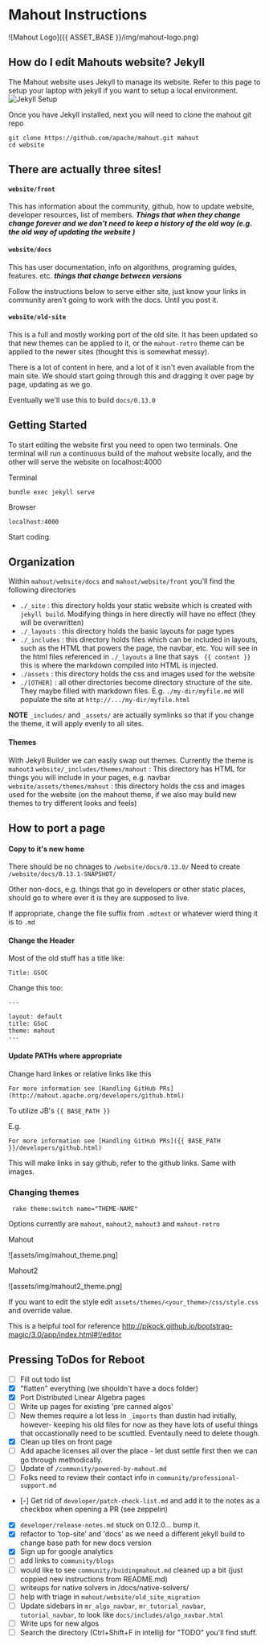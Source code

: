 # Mahout Instructions

![Mahout Logo]({{ ASSET_BASE }}/img/mahout-logo.png)

## How do I edit Mahouts website? Jekyll

The Mahout website uses Jekyll to manage its website.  Refer to this page to setup your laptop with jekyll if you want to setup a local environment.
![Jekyll Setup](https://scotch.io/tutorials/getting-started-with-jekyll-plus-a-free-bootstrap-3-starter-theme)

Once you have Jekyll installed, next you will need to clone the mahout git repo
```
git clone https://github.com/apache/mahout.git mahout
cd website
```


## There are actually three sites!

#### `website/front`

This has information about the community, github, how to update website, developer resources, list of members. __*Things that when they change change forever and we don't need to keep a history of the old way (e.g. the old way of updating the website )*__

#### `website/docs`

This has user documentation, info on algorithms, programing guides, features. etc. 
__*things that change between versions*__

Follow the instructions below to serve either site, just know your links in community aren't going to work with the docs. Until you post it.

#### `website/old-site`

This is a full and mostly working port of the old site. It has been updated so that new themes can be applied to it, or the `mahout-retro` theme can be applied to the newer sites (thought this is somewhat messy).

There is a lot of content in here, and a lot of it isn't even available from the main site. We should start going through this and dragging it over page by page, updating as we go.

Eventually we'll use this to build `docs/0.13.0`

## Getting Started

To start editing the website first you need to open two terminals.  One terminal will run a continuous build of the mahout website locally, and the other will serve the website on localhost:4000

Terminal
```
bundle exec jekyll serve
```

Browser
```
localhost:4000
```

Start coding.



## Organization

Within `mahout/website/docs` and `mahout/website/front` you'll find the following directories

- `./_site`   : this directory holds your static website which is created with `jekyll build`. Modifying things in here directly will have no effect (they will be overwritten)
- `./_layouts`  : this directory holds the basic layouts for page types
- `./_includes`  : this directory holds files which can be included in layouts, such as the HTML that powers the 
page, the navbar, etc. You will see in the html files referenced in `./_layouts` a line that says ` {{ content }}` this 
 is where the markdown compiled into HTML is injected. 
- `./assets`    : this directory holds the css and images used for the website
- `./[OTHER]`   : all other directories become directory structure of the site. They maybe filled with markdown files. E.g.
`./my-dir/myfile.md` will populate the site at `http://.../my-dir/myfile.html`

**NOTE** `_includes/` and `_assets/` are actually symlinks so that if you change the theme, it will apply evenly to all sites.

#### Themes

With Jekyll Builder we can easily swap out themes.  Currently the theme is `mahout3`
`website/_includes/themes/mahout` : This directory has HTML for things you will include in your pages, e.g. navbar
`website/assets/themes/mahout`  : this directory holds the css and images used for the website (on the mahout theme, if we also may build new themes to try different looks and feels)



## How to port a page 

#### Copy to it's new home

There should be no chnages to `/website/docs/0.13.0/`  Need to create `/website/docs/0.13.1-SNAPSHOT/`

Other non-docs, e.g. things that go in developers or other static places, should go to where ever it is they are supposed to live.

If appropriate, change the file suffix from `.mdtext` or whatever wierd thing it is to `.md`

#### Change the Header

Most of the old stuff has a title like:

`Title: GSOC`

Change this too:

`---`
```
layout: default
title: GSoC
theme: mahout
---
```

#### Update PATHs where appropriate

Change hard linkes or relative links like this
```
For more information see [Handling GitHub PRs](http://mahout.apache.org/developers/github.html)
```

To utilize JB's `{{ BASE_PATH }}`

E.g. 
```
For more information see [Handling GitHub PRs]({{ BASE_PATH }}/developers/github.html)
```

This will make links in say github, refer to the github links. Same with images. 



### Changing themes

` rake theme:switch name="THEME-NAME"`

Options currently are `mahout`, `mahout2`, `mahout3` and `mahout-retro`

Mahout

![assets/img/mahout_theme.png]


Mahout2

![assets/img/mahout2_theme.png]

If you want to edit the style edit `assets/themes/<your_theme>/css/style.css` and override value.

This is a helpful tool for reference http://pikock.github.io/bootstrap-magic/3.0/app/index.html#!/editor


## Pressing ToDos for Reboot

- [ ] Fill out todo list
- [x] "flatten" everything (we shouldn't have a docs folder)
- [x] Port Distributed Linear Algebra pages
- [ ] Write up pages for existing 'pre canned algos'
- [ ] New themes require a lot less in `_imports` than dustin had initially, however- keeping his old files for now as they have lots of useful things that occastionally need to be scuttled. Eventaully need to delete though.
- [x] Clean up tiles on front page
- [ ] Add apache licenses all over the place - let dust settle first then we can go through methodically.
- [ ] Update of `/community/powered-by-mahout.md`
- [ ] Folks need to review their contact info in `community/professional-support.md`
- [-] Get rid of `developer/patch-check-list.md` and add it to the notes as a checkbox when opening a PR (see zeppelin)
- [x] `developer/release-notes.md` stuck on 0.12.0... bump it. 
- [x] refactor to 'top-site' and 'docs' as we need a different jekyll build to change base path for new docs version
- [x] Sign up for google analytics
- [ ] add links to `community/blogs`
- [ ] would like to see `community/buidingmahout.md` cleaned up a bit (just coppied new instructions from README.md)
- [ ] writeups for native solvers in /docs/native-solvers/
- [ ] help with triage in `mahout/website/old_site_migration`
- [ ] Update sidebars in `mr_algo_navbar`, `mr_tutorial_navbar`, `tutorial_navbar`, to look like `docs/includes/algo_navbar.html`
- [ ] Write ups for new algos
- [ ] Search the directory (Ctrl+Shift+F in intellij) for "TODO" you'll find stuff.
